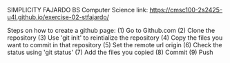 SIMPLICITY FAJARDO
BS Computer Science
link: https://cmsc100-2s2425-u4l.github.io/exercise-02-stfajardo/

Steps on how to create a github page:
(1) Go to Github.com
(2) Clone the repository
(3) Use 'git init' to reintialize the repository
(4) Copy the files you want to commit in that repository
(5) Set the remote url origin
(6) Check the status using 'git status'
(7) Add the files you copied
(8) Commit
(9) Push
